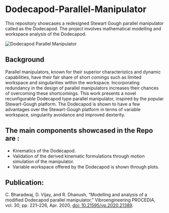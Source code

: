 # Dodecapod-Parallel-Manipulator

This repository showcases a redesigned Stewart Gough parallel manipulator called as the Dodecapod. The project involves mathematical modelling and workspace analysis of the Dodecapod.

![Dodecapod Parallel Manipulator](https://user-images.githubusercontent.com/85007096/233826071-f5ded440-7187-4756-be32-47471588ee07.jpg)

## Background

Parallel manipulators, known for their superior characteristics and dynamic capabilities, have their fair share of short comings such as limited workspace and singularities within the workspace. Incorporating redundancy in the design of parallel manipulators increases their chances of overcoming these shortcomings. This work presents a novel recunfigurable Dodecapod type parallel manipulator, inspired by the popular Stewart-Gough platform. The Dodecapod is shown to have a few advantages over the Stewart-Gough platform in terms of variable workspace, singularity avoidance and improved dexterity.

## The main components showcased in the Repo are :
- Kinematics of the Dodecapod. 
- Validation of the derived kinematic formulations through motion simulation of the manipulator. 
- Variable workspace offered by the Dodecapod is shown through plots.

## Publication:
C. Bharadwaj, D. Vijay, and R. Dhanush, “Modelling and analysis of a modified Dodecapod parallel manipulator,” Vibroengineering PROCEDIA, vol. 30, pp. 221–226, Apr. 2020, [doi: 10.21595/vp.2020.21389](https://doi.org/10.21595/vp.2020.21389).
